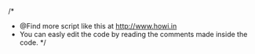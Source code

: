 /* 
  * @Find more script like this at http://www.howi.in
  * You can easly edit the code by reading the comments made inside the code.
*/
